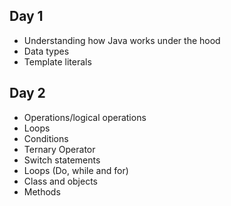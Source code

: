 ## Day 1

- Understanding how Java works under the hood
- Data types
- Template literals

## Day 2

- Operations/logical operations
- Loops
- Conditions
- Ternary Operator
- Switch statements
- Loops (Do, while and for)
- Class and objects
- Methods
